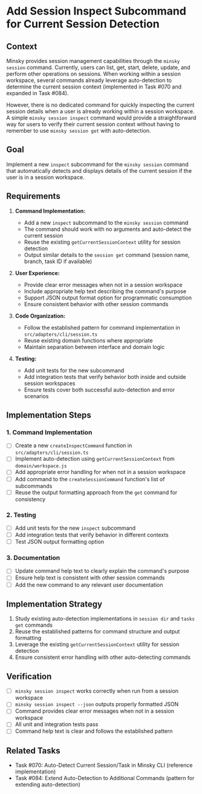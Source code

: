 # Add Session Inspect Subcommand for Current Session Detection

## Context

Minsky provides session management capabilities through the `minsky session` command. Currently, users can list, get, start, delete, update, and perform other operations on sessions. When working within a session workspace, several commands already leverage auto-detection to determine the current session context (implemented in Task #070 and expanded in Task #084).

However, there is no dedicated command for quickly inspecting the current session details when a user is already working within a session workspace. A simple `minsky session inspect` command would provide a straightforward way for users to verify their current session context without having to remember to use `minsky session get` with auto-detection.

## Goal

Implement a new `inspect` subcommand for the `minsky session` command that automatically detects and displays details of the current session if the user is in a session workspace.

## Requirements

1. **Command Implementation:**

   - Add a new `inspect` subcommand to the `minsky session` command
   - The command should work with no arguments and auto-detect the current session
   - Reuse the existing `getCurrentSessionContext` utility for session detection
   - Output similar details to the `session get` command (session name, branch, task ID if available)

2. **User Experience:**

   - Provide clear error messages when not in a session workspace
   - Include appropriate help text describing the command's purpose
   - Support JSON output format option for programmatic consumption
   - Ensure consistent behavior with other session commands

3. **Code Organization:**

   - Follow the established pattern for command implementation in `src/adapters/cli/session.ts`
   - Reuse existing domain functions where appropriate
   - Maintain separation between interface and domain logic

4. **Testing:**
   - Add unit tests for the new subcommand
   - Add integration tests that verify behavior both inside and outside session workspaces
   - Ensure tests cover both successful auto-detection and error scenarios

## Implementation Steps

### 1. Command Implementation

- [ ] Create a new `createInspectCommand` function in `src/adapters/cli/session.ts`
- [ ] Implement auto-detection using `getCurrentSessionContext` from `domain/workspace.js`
- [ ] Add appropriate error handling for when not in a session workspace
- [ ] Add command to the `createSessionCommand` function's list of subcommands
- [ ] Reuse the output formatting approach from the `get` command for consistency

### 2. Testing

- [ ] Add unit tests for the new `inspect` subcommand
- [ ] Add integration tests that verify behavior in different contexts
- [ ] Test JSON output formatting option

### 3. Documentation

- [ ] Update command help text to clearly explain the command's purpose
- [ ] Ensure help text is consistent with other session commands
- [ ] Add the new command to any relevant user documentation

## Implementation Strategy

1. Study existing auto-detection implementations in `session dir` and `tasks get` commands
2. Reuse the established patterns for command structure and output formatting
3. Leverage the existing `getCurrentSessionContext` utility for session detection
4. Ensure consistent error handling with other auto-detecting commands

## Verification

- [ ] `minsky session inspect` works correctly when run from a session workspace
- [ ] `minsky session inspect --json` outputs properly formatted JSON
- [ ] Command provides clear error messages when not in a session workspace
- [ ] All unit and integration tests pass
- [ ] Command help text is clear and follows the established pattern

## Related Tasks

- Task #070: Auto-Detect Current Session/Task in Minsky CLI (reference implementation)
- Task #084: Extend Auto-Detection to Additional Commands (pattern for extending auto-detection)
